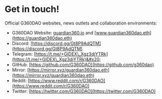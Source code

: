 # Get in touch!

Official G360DAO websites, news outlets and collaboration environments:

* G360DAO Website: [guardian360.io](https://guardian360.io) and [www.guardian360dao.eth](https://guardian360dao.eth)
* Discord: [https://discord.gg/Gt8P9AdQTM](https://discord.gg/Gt8P9AdQTM)
* Telegram: [https://t.me/+GIDEX\_Xgz3djYTRk](https://t.me/+GIDEX\_Xgz3djYTRk)&#x20;
* GitHub: [https://github.com/G360DAO](https://github.com/g360dao)
* Mirror: [https://mirror.xyz/guardian360dao.eth](https://mirror.xyz/guardian360dao.eth)
* Reddit: [https://www.reddit.com/r/G360DAO](https://www.reddit.com/r/G360DAO)
* Twitter: [https://twitter.com/G360DAO](https://twitter.com/G360DAO)
